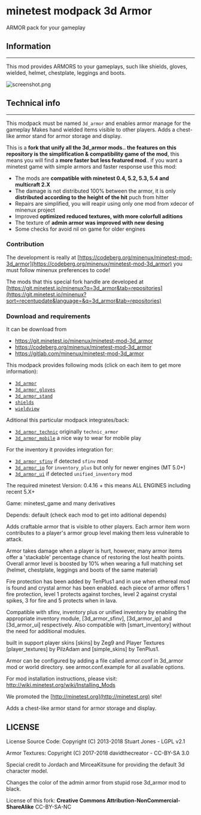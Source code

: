 minetest modpack 3d Armor
===========================

ARMOR pack for your gameplay

## Information
--------------

This mod provides ARMORS to your gameplays, such like shields, gloves, wielded, 
helmet, chestplate, leggings and boots.

![screenshot.png](screenshot.png)

## Technical info
-----------------

This modpack must be named `3d_armor` and enables armor manage for the gameplay
Makes hand wielded items visible to other players.
Adds a chest-like armor stand for armor storage and display.

This is a **fork that unify all the 3d_armor mods.. the features on this 
repository is the simplification & compatibility game of the mod**, this means you 
will find a **more faster but less featured mod**.. if you want a minetest game with simple armors 
and faster response use this mod:

* The mods are **compatible with minetest 0.4, 5.2, 5.3, 5.4 and multicraft 2.X**
* The damage is not distributed 100% between the armor, it is only **distributed according to the height of the hit** puch from hitter
* Repairs are simplified, you will reapir using only one mod from xdecor of minenux project
* Improved **optimized reduced textures, with more colorfull aditions**
* The texture of **admin armor was improved with new desing**
* Some checks for avoid nil on game for older engines

### Contribution

The development is really at [https://codeberg.org/minenux/minetest-mod-3d_armor](https://codeberg.org/minenux/minetest-mod-3d_armor) you must follow minenux preferences to code!

The mods that this special fork handle are developed at [https://git.minetest.io/minenux?q=3d_armor&tab=repositories](https://git.minetest.io/minenux?sort=recentupdate&language=&q=3d_armor&tab=repositories)

### Download and requirements

It can be download from 

* https://git.minetest.io/minenux/minetest-mod-3d_armor
* https://codeberg.org/minenux/minetest-mod-3d_armor
* https://gitlab.com/minenux/minetest-mod-3d_armor

This modpack provides following mods (click on each item to get more information):

* [`3d_armor`](3d_armor/README.md)
* [`3d_armor_gloves`](3d_armor_gloves/README.md)
* [`3d_armor_stand`](3d_armor_stand/README.md)
* [`shields`](shields/README.md)
* [`wieldview`](wieldview/README.md)

Aditional this particular modpack integrates/back:

* [`3d_armor_technic`](3d_armor_technic/README.md) originally `technic_armor`
* [`3d_armor_mobile`](3d_armor_mobile/README.md) a nice way to wear for mobile play

For the inventory it provides integration for:

* [`3d_armor_sfinv`](3d_armor_sfinv/README.md) if detected `sfinv` mod
* [`3d_armor_ip`](3d_armor_ip/README.md) for `inventory_plus` but only for newer engines (MT 5.0+)
* [`3d_armor_ui`](3d_armor_ui/README.md) if detected `unified_inventory` mod

The required minetest Version: 0.4.16 + this means ALL ENGINES including recent 5.X+

Game: minetest_game and many derivatives

Depends: default (check each mod to get into aditional depends)

Adds craftable armor that is visible to other players. Each armor item worn contributes to
a player's armor group level making them less vulnerable to attack.

Armor takes damage when a player is hurt, however, many armor items offer a 'stackable'
percentage chance of restoring the lost health points. Overall armor level is boosted by 10%
when wearing a full matching set (helmet, chestplate, leggings and boots of the same material)

Fire protection has been added by TenPlus1 and in use when ethereal mod is found and crystal
armor has been enabled.  each piece of armor offers 1 fire protection, level 1 protects
against torches, level 2 against crystal spikes, 3 for fire and 5 protects when in lava.

Compatible with sfinv, inventory plus or unified inventory by enabling the appropriate
inventory module, [3d_armor_sfinv], [3d_armor_ip] and [3d_armor_ui] respectively.
Also compatible with [smart_inventory] without the need for additional modules.

built in support player skins [skins] by Zeg9 and Player Textures [player_textures] by PilzAdam
and [simple_skins] by TenPlus1.

Armor can be configured by adding a file called armor.conf in 3d_armor mod or world directory.
see armor.conf.example for all available options.

For mod installation instructions, please visit: http://wiki.minetest.org/wiki/Installing_Mods

We promoted the [http://minetest.org](http://minetest.org) site!

Adds a chest-like armor stand for armor storage and display.

## LICENSE

License Source Code: Copyright (C) 2013-2018 Stuart Jones - LGPL v2.1

Armor Textures: Copyright (C) 2017-2018 davidthecreator - CC-BY-SA 3.0

Special credit to Jordach and MirceaKitsune for providing the default 3d character model.

Changes the color of the admin armor from stupid rose 3d_armor mod to black.

License of this fork: **Creative Commons Attribution-NonCommercial-ShareAlike** CC-BY-SA-NC

